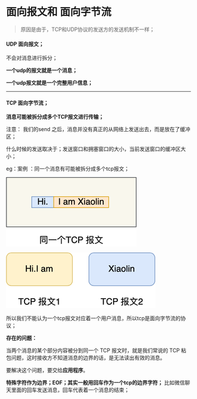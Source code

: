 # 面向报文和 面向字节流

>原因是由于，TCP和UDP协议的发送方的发送机制不一样；



#### UDP 面向报文；

不会对消息进行拆分；

**一个udp的报文就是一个消息；**

**一个udp报文就是一个完整用户信息；**



---



#### TCP 面向字节流；

**消息可能被拆分成多个TCP报文进行传输；**

注意： 我们的send 之后，消息并没有真正的从网络上发送出去，而是放在了缓冲区；

什么时候的发送取决于；发送窗口和拥塞窗口的大小，当前发送窗口的缓冲区大小；



eg：案例  ：同一个消息有可能被拆分成多个tcp报文；





![图片](报文和字节流.assets/640.png)









![图片](报文和字节流.assets/640-16556502510982.png)





所以我们不能认为一个tcp报文对应着一个用户消息，所以tcp是面向字节流的协议；



**存在的问题：**

当两个消息的某个部分内容被分到同一个 TCP 报文时，就是我们常说的 TCP 粘包问题，这时接收方不知道消息的边界的话，是无法读出有效的消息。

要解决这个问题，要交给**应用程序**。



 **特殊字符作为边界；EOF；其实一般用回车作为一个tcp的边界字符；**  比如微信聊天里面的回车发送消息，回车代表着一个消息的结束；

